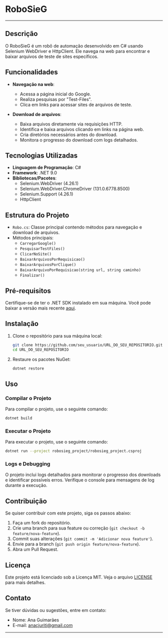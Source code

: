 # RoboSieG
---
## Descrição

O RoboSieG é um robô de automação desenvolvido em C# usando Selenium WebDriver e HttpClient. Ele navega na web para encontrar e baixar arquivos de teste de sites específicos.

## Funcionalidades

- **Navegação na web**:
  - Acessa a página inicial do Google.
  - Realiza pesquisas por "Test-Files".
  - Clica em links para acessar sites de arquivos de teste.

- **Download de arquivos**:
  - Baixa arquivos diretamente via requisições HTTP.
  - Identifica e baixa arquivos clicando em links na página web.
  - Cria diretórios necessários antes do download.
  - Monitora o progresso do download com logs detalhados.

## Tecnologias Utilizadas

- **Linguagem de Programação**: C#
- **Framework**: .NET 9.0
- **Bibliotecas/Pacotes**:
  - Selenium.WebDriver (4.26.1)
  - Selenium.WebDriver.ChromeDriver (131.0.6778.8500)
  - Selenium.Support (4.26.1)
  - HttpClient

## Estrutura do Projeto

- `Robo.cs`: Classe principal contendo métodos para navegação e download de arquivos.
- Métodos principais:
  - `CarregarGoogle()`
  - `PesquisarTestFiles()`
  - `ClicarNoSite()`
  - `BaixarArquivosPorRequisicao()`
  - `BaixarArquivosPorClique()`
  - `BaixarArquivoPorRequisicao(string url, string caminho)`
  - `Finalizar()`

## Pré-requisitos

Certifique-se de ter o .NET SDK instalado em sua máquina. Você pode baixar a versão mais recente [aqui](https://dotnet.microsoft.com/download).

## Instalação

1. Clone o repositório para sua máquina local:
   ```sh
   git clone https://github.com/seu_usuario/URL_DO_SEU_REPOSITORIO.git
   cd URL_DO_SEU_REPOSITORIO
   ```

2. Restaure os pacotes NuGet:
   ```sh
   dotnet restore
   ```

## Uso

### Compilar o Projeto

Para compilar o projeto, use o seguinte comando:
```sh
dotnet build
```

### Executar o Projeto

Para executar o projeto, use o seguinte comando:
```sh
dotnet run --project robosieg_project/robosieg_project.csproj
```

### Logs e Debugging

O projeto inclui logs detalhados para monitorar o progresso dos downloads e identificar possíveis erros. Verifique o console para mensagens de log durante a execução.

## Contribuição

Se quiser contribuir com este projeto, siga os passos abaixo:

1. Faça um fork do repositório.
2. Crie uma branch para sua feature ou correção (`git checkout -b feature/nova-feature`).
3. Commit suas alterações (`git commit -m 'Adicionar nova feature'`).
4. Envie para a branch (`git push origin feature/nova-feature`).
5. Abra um Pull Request.

## Licença

Este projeto está licenciado sob a Licença MIT. Veja o arquivo [LICENSE](LICENSE) para mais detalhes.

## Contato

Se tiver dúvidas ou sugestões, entre em contato:
- Nome: Ana Guimarães
- E-mail: anacjuriti@gmail.com

---

